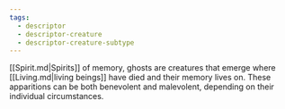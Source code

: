 ```yaml
---
tags:
  - descriptor
  - descriptor-creature
  - descriptor-creature-subtype
---
```

[[Spirit.md|Spirits]] of memory, ghosts are creatures that emerge where [[Living.md|living beings]] have died and their memory lives on. These apparitions can be both benevolent and malevolent, depending on their individual circumstances.